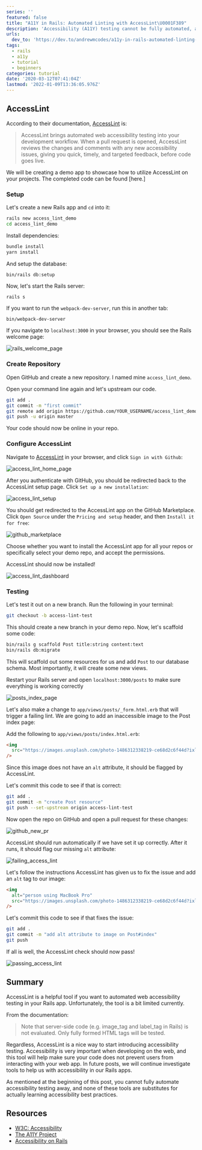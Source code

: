```yaml
---
series: ''
featured: false
title: "A11Y in Rails: Automated Linting with AccessLint\U0001F389"
description: 'Accessibility (A11Y) testing cannot be fully automated, and requires special attention in order to ge...'
urls:
  dev_to: 'https://dev.to/andrewmcodes/a11y-in-rails-automated-linting-with-accesslint-1618'
tags:
  - rails
  - a11y
  - tutorial
  - beginners
categories: tutorial
date: '2020-03-12T07:41:04Z'
lastmod: '2022-01-09T13:36:05.976Z'
---
```


## AccessLint

According to their documentation, [AccessLint] is:

> AccessLint brings automated web accessibility testing into your development workflow. When a pull request is opened, AccessLint reviews the changes and comments with any new accessibility issues, giving you quick, timely, and targeted feedback, before code goes live.

We will be creating a demo app to showcase how to utilize AccessLint on your projects. The completed code can be found [here.]

### Setup

Let's create a new Rails app and `cd` into it:

```sh
rails new access_lint_demo
cd access_lint_demo
```

Install dependencies:

```sh
bundle install
yarn install
```

And setup the database:

```sh
bin/rails db:setup
```

Now, let's start the Rails server:

```shell
rails s
```

If you want to run the `webpack-dev-server`, run this in another tab:

```shell
bin/webpack-dev-server
```

If you navigate to `localhost:3000` in your browser, you should see the Rails welcome page:

![rails_welcome_page]

### Create Repository

Open GitHub and create a new repository. I named mine `access_lint_demo`.

Open your command line again and let's upstream our code.

```sh
git add .
git commit -m "first commit"
git remote add origin https://github.com/YOUR_USERNAME/access_lint_demo.git
git push -u origin master
```

Your code should now be online in your repo.

### Configure AccessLint

Navigate to [AccessLint] in your browser, and click `Sign in with Github`:

![access_lint_home_page]

After you authenticate with GitHub, you should be redirected back to the AccessLint setup page. Click `Set up a new installation`:

![access_lint_setup]

You should get redirected to the AccessLint app on the GitHub Marketplace. Click `Open Source` under the `Pricing and setup` header, and then `Install it for free`:

![github_marketplace]

Choose whether you want to install the AccessLint app for all your repos or specifically select your demo repo, and accept the permissions.

AccessLint should now be installed!

![access_lint_dashboard]

### Testing

Let's test it out on a new branch. Run the following in your terminal:

```sh
git checkout -b access-lint-test
```

This should create a new branch in your demo repo. Now, let's scaffold some code:

```sh
bin/rails g scaffold Post title:string content:text
bin/rails db:migrate
```

This will scaffold out some resources for us and add `Post` to our database schema. Most importantly, it will create some new views.

Restart your Rails server and open `localhost:3000/posts` to make sure everything is working correctly

![posts_index_page]

Let's also make a change to `app/views/posts/_form.html.erb` that will trigger a failing lint. We are going to add an inaccessible image to the Post index page:

Add the following to `app/views/posts/index.html.erb`:

```html
<img
  src="https://images.unsplash.com/photo-1486312338219-ce68d2c6f44d?ixlib=rb-1.2.1&ixid=eyJhcHBfaWQiOjEyMDd9&auto=format&fit=crop&w=1352&q=80"
/>
```

Since this image does not have an `alt` attribute, it should be flagged by AccessLint.

Let's commit this code to see if that is correct:

```sh
git add .
git commit -m "create Post resource"
git push --set-upstream origin access-lint-test
```

Now open the repo on GitHub and open a pull request for these changes:

![github_new_pr]

AccessLint should run automatically if we have set it up correctly. After it runs, it should flag our missing `alt` attribute:

![failing_access_lint]

Let's follow the instructions AccessLint has given us to fix the issue and add an `alt` tag to our image:

```html
<img
  alt="person using MacBook Pro"
  src="https://images.unsplash.com/photo-1486312338219-ce68d2c6f44d?ixlib=rb-1.2.1&ixid=eyJhcHBfaWQiOjEyMDd9&auto=format&fit=crop&w=1352&q=80"
/>
```

Let's commit this code to see if that fixes the issue:

```sh
git add .
git commit -m "add alt attribute to image on Post#index"
git push
```

If all is well, the AccessLint check should now pass!

![passing_access_lint]

## Summary

AccessLint is a helpful tool if you want to automated web accessibility testing in your Rails app. Unfortunately, the tool is a bit limited currently.

From the documentation:

> Note that server-side code (e.g. image_tag and label_tag in Rails) is not evaluated. Only fully formed HTML tags will be tested.

Regardless, AccessLint is a nice way to start introducing accessibility testing. Accessibility is very important when developing on the web, and this tool will help make sure your code does not prevent users from interacting with your web app. In future posts, we will continue investigate tools to help us with accessibility in our Rails apps.

As mentioned at the beginning of this post, you cannot fully automate accessibility testing away, and none of these tools are substitutes for actually learning accessibility best practices.

## Resources

- [W3C: Accessibility]
- [The A11Y Project]
- [Accessibility on Rails]


[AccessLint]: https://accesslint.com
[here]: https://github.com/andrewmcodes/access_lint_demo
[rails_welcome_page]: https://dev-to-uploads.s3.amazonaws.com/i/prwqk92m70wgn1ddk1d6.jpg
[access_lint_home_page]: https://dev-to-uploads.s3.amazonaws.com/i/lbprkt2tbw896u55cgb0.jpg
[access_lint_setup]: https://dev-to-uploads.s3.amazonaws.com/i/gbaaxts5xc5r5j5h6mga.jpg
[github_marketplace]: https://dev-to-uploads.s3.amazonaws.com/i/vd45o2btqirbuan9ww93.jpg
[access_lint_dashboard]: https://dev-to-uploads.s3.amazonaws.com/i/2v0qsfyz3lr0l966uiqq.jpg
[posts_index_page]: https://dev-to-uploads.s3.amazonaws.com/i/hrg37lm6h228pdigdsq0.jpg
[github_new_pr]: https://dev-to-uploads.s3.amazonaws.com/i/xn951kddg8is90e3h3yd.jpg
[failing_access_lint]: https://dev-to-uploads.s3.amazonaws.com/i/9l2azcm564jzsd26g2qg.jpg
[passing_access_lint]: https://dev-to-uploads.s3.amazonaws.com/i/ygmci46vcwlf8cqctyzh.jpg
[W3C: Accessibility]: https://www.w3.org/standards/webdesign/accessibility
[The A11Y Project]: https://a11yproject.com
[Accessibility on Rails]: https://reinteractive.com/posts/355-accessibility-on-rails
